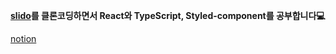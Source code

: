**[slido](https://www.slido.com/)를 클론코딩하면서 React와 TypeScript, Styled-component를 공부합니다💻**

[notion](https://www.notion.so/jjew/clone-slido-8d23346581854cc98c06e9d459e55dcd)
